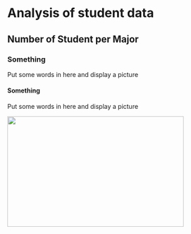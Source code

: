 # Analysis of student data

## Number of Student per Major
<p>  </p>

### Something

<p> Put some words in here and display a picture </p>

#### Something

<p> Put some words in here and display a picture </p>

<img src="images/trucking locations.png" height = 250, width = 400>

